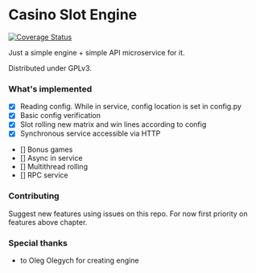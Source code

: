 # Casino Slot Engine
[![Coverage Status](https://coveralls.io/repos/github/KeyRats/casic-slot-engine/badge.svg?branch=main)](https://coveralls.io/github/KeyRats/casic-slot-engine?branch=main)

Just a simple engine + simple API microservice for it.

Distributed under GPLv3.

### What's implemented
- [x] Reading config. While in service, config location is set in config.py
- [x] Basic config verification
- [x] Slot rolling new matrix and win lines according to config
- [x] Synchronous service accessible via HTTP
- [] Bonus games
- [] Async in service
- [] Multithread rolling
- [] RPC service

### Contributing
Suggest new features using issues on this repo. For now first priority on
features above chapter.

### Special thanks
- to Oleg Olegych for creating engine
